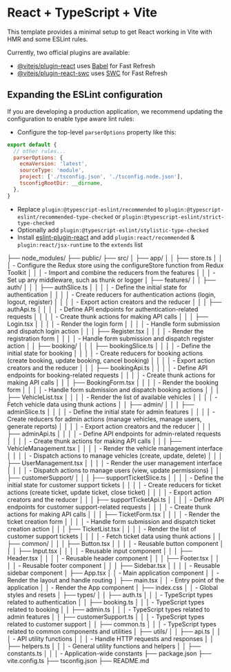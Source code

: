 # React + TypeScript + Vite

This template provides a minimal setup to get React working in Vite with HMR and some ESLint rules.

Currently, two official plugins are available:

- [@vitejs/plugin-react](https://github.com/vitejs/vite-plugin-react/blob/main/packages/plugin-react/README.md) uses [Babel](https://babeljs.io/) for Fast Refresh
- [@vitejs/plugin-react-swc](https://github.com/vitejs/vite-plugin-react-swc) uses [SWC](https://swc.rs/) for Fast Refresh

## Expanding the ESLint configuration

If you are developing a production application, we recommend updating the configuration to enable type aware lint rules:

- Configure the top-level `parserOptions` property like this:

```js
export default {
  // other rules...
  parserOptions: {
    ecmaVersion: 'latest',
    sourceType: 'module',
    project: ['./tsconfig.json', './tsconfig.node.json'],
    tsconfigRootDir: __dirname,
  },
}
```

- Replace `plugin:@typescript-eslint/recommended` to `plugin:@typescript-eslint/recommended-type-checked` or `plugin:@typescript-eslint/strict-type-checked`
- Optionally add `plugin:@typescript-eslint/stylistic-type-checked`
- Install [eslint-plugin-react](https://github.com/jsx-eslint/eslint-plugin-react) and add `plugin:react/recommended` & `plugin:react/jsx-runtime` to the `extends` list



├── node_modules/
├── public/
├── src/
│   ├── app/
│   │   ├── store.ts
│   │   │   - Configure the Redux store using the configureStore function from Redux Toolkit
│   │   │   - Import and combine the reducers from the features
│   │   │   - Set up any middleware, such as thunk or logger
│   ├── features/
│   │   ├── auth/
│   │   │   ├── authSlice.ts
│   │   │   │   - Define the initial state for authentication
│   │   │   │   - Create reducers for authentication actions (login, logout, register)
│   │   │   │   - Export action creators and the reducer
│   │   │   ├── authApi.ts
│   │   │   │   - Define API endpoints for authentication-related requests
│   │   │   │   - Create thunk actions for making API calls
│   │   │   ├── Login.tsx
│   │   │   │   - Render the login form
│   │   │   │   - Handle form submission and dispatch login action
│   │   │   ├── Register.tsx
│   │   │   │   - Render the registration form
│   │   │   │   - Handle form submission and dispatch register action
│   │   ├── booking/
│   │   │   ├── bookingSlice.ts
│   │   │   │   - Define the initial state for booking
│   │   │   │   - Create reducers for booking actions (create booking, update booking, cancel booking)
│   │   │   │   - Export action creators and the reducer
│   │   │   ├── bookingApi.ts
│   │   │   │   - Define API endpoints for booking-related requests
│   │   │   │   - Create thunk actions for making API calls
│   │   │   ├── BookingForm.tsx
│   │   │   │   - Render the booking form
│   │   │   │   - Handle form submission and dispatch booking actions
│   │   │   ├── VehicleList.tsx
│   │   │   │   - Render the list of available vehicles
│   │   │   │   - Fetch vehicle data using thunk actions
│   │   ├── admin/
│   │   │   ├── adminSlice.ts
│   │   │   │   - Define the initial state for admin features
│   │   │   │   - Create reducers for admin actions (manage vehicles, manage users, generate reports)
│   │   │   │   - Export action creators and the reducer
│   │   │   ├── adminApi.ts
│   │   │   │   - Define API endpoints for admin-related requests
│   │   │   │   - Create thunk actions for making API calls
│   │   │   ├── VehicleManagement.tsx
│   │   │   │   - Render the vehicle management interface
│   │   │   │   - Dispatch actions to manage vehicles (create, update, delete)
│   │   │   ├── UserManagement.tsx
│   │   │   │   - Render the user management interface
│   │   │   │   - Dispatch actions to manage users (view, update permissions)
│   │   ├── customerSupport/
│   │   │   ├── supportTicketSlice.ts
│   │   │   │   - Define the initial state for customer support tickets
│   │   │   │   - Create reducers for ticket actions (create ticket, update ticket, close ticket)
│   │   │   │   - Export action creators and the reducer
│   │   │   ├── supportTicketApi.ts
│   │   │   │   - Define API endpoints for customer support-related requests
│   │   │   │   - Create thunk actions for making API calls
│   │   │   ├── TicketForm.tsx
│   │   │   │   - Render the ticket creation form
│   │   │   │   - Handle form submission and dispatch ticket creation action
│   │   │   ├── TicketList.tsx
│   │   │   │   - Render the list of customer support tickets
│   │   │   │   - Fetch ticket data using thunk actions
│   │   ├── common/
│   │   │   ├── Button.tsx
│   │   │   │   - Reusable button component
│   │   │   ├── Input.tsx
│   │   │   │   - Reusable input component
│   │   │   ├── Header.tsx
│   │   │   │   - Reusable header component
│   │   │   ├── Footer.tsx
│   │   │   │   - Reusable footer component
│   │   │   ├── Sidebar.tsx
│   │   │   │   - Reusable sidebar component
│   ├── App.tsx
│   │   - Main application component
│   │   - Render the layout and handle routing
│   ├── main.tsx
│   │   - Entry point of the application
│   │   - Render the App component
│   ├── index.css
│   │   - Global styles and resets
│   ├── types/
│   │   ├── auth.ts
│   │   │   - TypeScript types related to authentication
│   │   ├── booking.ts
│   │   │   - TypeScript types related to booking
│   │   ├── admin.ts
│   │   │   - TypeScript types related to admin features
│   │   ├── customerSupport.ts
│   │   │   - TypeScript types related to customer support
│   │   ├── common.ts
│   │   │   - TypeScript types related to common components and utilities
│   ├── utils/
│   │   ├── api.ts
│   │   │   - API utility functions
│   │   │   - Handle HTTP requests and responses
│   │   ├── helpers.ts
│   │   │   - General utility functions and helpers
│   │   ├── constants.ts
│   │   │   - Application-wide constants
├── package.json
├── vite.config.ts
├── tsconfig.json
├── README.md
